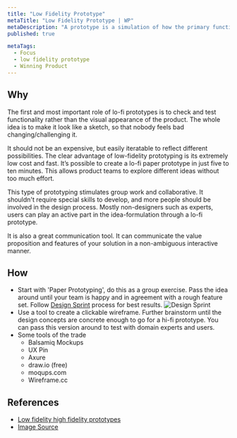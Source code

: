 ```yaml
---
title: "Low Fidelity Prototype"
metaTitle: "Low Fidelity Prototype | WP"
metaDescription: "A prototype is a simulation of how the primary functionality of the product will work. It allows product teams to initiate discussion with other stakeholders such as domain experts, potential users, decision makers, etc. Low-fidelity (lo-fi) prototyping is a quick and easy way to translate high-level design concepts into tangible and testable artifacts. Should not be so concrete and should NOT look like a finished product."
published: true

metaTags:
  - Focus
  - low fidelity prototype
  - Winning Product
---
```


## Why

The first and most important role of lo-fi prototypes is to check and test functionality rather than the visual appearance of the product. The whole idea is to make it look like a sketch, so that nobody feels bad changing/challenging it.

It should not be an expensive, but easily iteratable to reflect different possibilities. The clear advantage of low-fidelity prototyping is its extremely low cost and fast. It’s possible to create a lo-fi paper prototype in just five to ten minutes. This allows product teams to explore different ideas without too much effort.

This type of prototyping stimulates group work and collaborative. It shouldn't require special skills to develop, and more people should be involved in the design process. Mostly non-designers such as experts, users can play an active part in the idea-formulation through a lo-fi prototype.

It is also a great communication tool. It can communicate the value proposition and features of your solution in a non-ambiguous interactive manner.

## How

- Start with 'Paper Prototyping', do this as a group exercise. Pass the idea around until your team is happy and in agreement with a rough feature set. Follow [Design Sprint](https://www.gv.com/sprint/) process for best results.
  ![Design Sprint](https://miro.medium.com/max/2000/1*YAulgPaB93hG_V0Pomc1xg.jpeg)
- Use a tool to create a clickable wireframe. Further brainstorm until the design concepts are concrete enough to go for a hi-fi prototype. You can pass this version around to test with domain experts and users.
- Some tools of the trade
  - Balsamiq Mockups
  - UX Pin
  - Axure
  - draw.io (free)
  - moqups.com
  - Wireframe.cc

## References

- [Low fidelity high fidelity prototypes](https://theblog.adobe.com/prototyping-difference-low-fidelity-high-fidelity-prototypes-use/)
- [Image Source](https://sprintstories.com/7-tips-for-the-first-ever-design-sprint-of-a-company-16682b307c1c)
